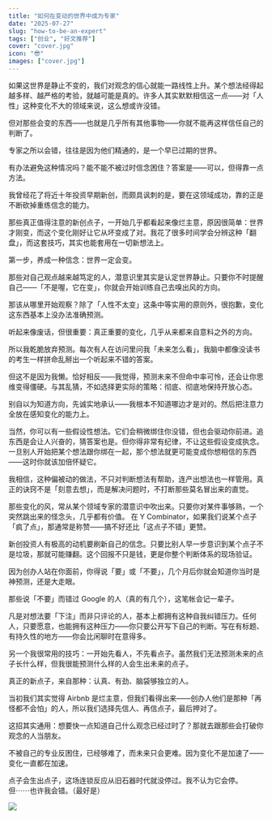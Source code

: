```yaml
---
title: "如何在变动的世界中成为专家"
date: "2025-07-27"
slug: "how-to-be-an-expert"
tags: ["创业", "好文推荐"]
cover: "cover.jpg"
icon: "😎"
images: ["cover.jpg"]
---
```

如果这世界是静止不变的，我们对观念的信心就能一路线性上升。某个想法经得起越多样、越严格的考验，就越可能是真的。许多人其实默默相信这一点——对「人性」这种变化不大的领域来说，这么想或许没错。



但对那些会变的东西——也就是几乎所有其他事物——你就不能再这样信任自己的判断了。



专家之所以会错，往往是因为他们精通的，是一个早已过期的世界。



有办法避免这种情况吗？能不能不被过时信念困住？答案是——可以，但得靠一点方法。



我曾经花了将近十年投资早期新创，而颇具讽刺的是，要在这领域成功，靠的正是不断砍掉重练信念的能力。



那些真正值得注意的新创点子，一开始几乎都看起来像烂主意，原因很简单：世界才刚变，而这个变化刚好让它从坏变成了对。我花了很多时间学会分辨这种「翻盘」，而这套技巧，其实也能套用在一切新想法上。



第一步，养成一种信念：世界一定会变。



那些对自己观点越来越笃定的人，潜意识里其实是认定世界静止。只要你不时提醒自己——「不是喔，它在变」，你就会开始训练自己去嗅出风的方向。



那该从哪里开始观察？除了「人性不太变」这条中等实用的原则外，很抱歉，变化这东西基本上没办法准确预测。



听起来像废话，但很重要：真正重要的变化，几乎从来都来自意料之外的方向。



所以我乾脆放弃预测。每次有人在访问里问我「未来怎么看」，我脑中都像没读书的考生一样拼命乱掰出一个听起来不错的答案。



但这不是因为我懒。恰好相反——我觉得，预测未来不但命中率可怜，还会让你思维变得僵硬。与其乱猜，不如选择更实际的策略：彻底、彻底地保持开放心态。



别自以为知道方向，先诚实地承认——我根本不知道哪边才是对的。然后把注意力全放在感知变化的能力上。



当然，你可以有一些假设性想法。它们会稍微绑住你没错，但也会驱动你前进。追东西是会让人兴奋的，猜答案也是。但你得非常有纪律，不让这些假设变成执念。
一旦别人开始把某个想法跟你绑在一起，那个想法就更可能变成你想相信的东西——这时你就该加倍怀疑它。



我相信，这种偏被动的做法，不只对判断想法有帮助，连产出想法也一样管用。真正的诀窍不是「刻意去想」，而是解决问题时，不打断那些莫名冒出来的直觉。



那些变化的风，常从某个领域专家的潜意识中吹出来。只要你对某件事够熟，一个突然跳出来的怪念头，几乎都有价值。
在 Y Combinator，如果我们说某个点子「疯了点」，那通常是称赞——搞不好还比「这点子不错」更赞。



新创投资人有极高的动机要刷新自己的信念。只要比别人早一步意识到某个点子不是垃圾，那就可能赚翻。这个回报不只是钱，更是你整个判断体系的现场验证。



因为创办人站在你面前，你得说「要」或「不要」，几个月后你就会知道你当时是神预测，还是大走眼。



那些说「不要」而错过 Google 的人（真的有几个），这笔帐会记一辈子。



凡是对想法要「下注」而非只评论的人，基本上都拥有这种自我纠错压力。任何人，只要愿意，也能拥有这种压力——你只要公开写下自己的判断。写在有标题、有持久性的地方——你会比闲聊时在意得多。



另一个我很常用的技巧：一开始先看人，不先看点子。虽然我们无法预测未来的点子长什么样，但我很能预测什么样的人会生出未来的点子。



真正的新点子，来自那种：认真、有劲、脑袋够独立的人。



当初我们其实觉得 Airbnb 是烂主意，但我们看得出来——创办人他们是那种「再怪都不会怕」的人，所以我们选择先信人、再信点子，最后押对了。



这招其实通用：想要快一点知道自己什么观念已经过时了？那就去跟那些会打破你观念的人当朋友。



不被自己的专业反困住，已经够难了，而未来只会更难。因为变化不是加速了——变化一直都在加速。



点子会生出点子，这场连锁反应从旧石器时代就没停过。我不认为它会停。
但⋯⋯也许我会错。（最好是）




![](https://prod-files-secure.s3.us-west-2.amazonaws.com/112d0858-5090-4d34-a606-b75eb8d65fd2/46476355-9cf3-4e99-9b7a-3531bc426380/1000202064.png?X-Amz-Algorithm=AWS4-HMAC-SHA256&X-Amz-Content-Sha256=UNSIGNED-PAYLOAD&X-Amz-Credential=ASIAZI2LB466TH37XZKK%2F20251002%2Fus-west-2%2Fs3%2Faws4_request&X-Amz-Date=20251002T071238Z&X-Amz-Expires=3600&X-Amz-Security-Token=IQoJb3JpZ2luX2VjEI7%2F%2F%2F%2F%2F%2F%2F%2F%2F%2FwEaCXVzLXdlc3QtMiJHMEUCIHK6oJaGfvJYS2ZfS2fNvyH3NHQ8QkHK0gYAvr2ZF%2FJSAiEAySahGB9tVn9cVM1Fa6qxEk9yWhulj%2Bt12ZEE6Ao%2BF90q%2FwMIJxAAGgw2Mzc0MjMxODM4MDUiDJcbpocEYstBZ%2BSSxCrcAyhlaRVlDSt0ArR%2FoaUyvgOBw1ogMb2gL%2BEOVreHfEovaG0%2FjiqUpWuQ%2FtNcwvgFa8fM6sT2EKC1C7K%2Fd1dWR7%2FIPYTLB%2B2lTSRpUHhKCZXXSneXBFEcoGFtGNd1eaJ81QLkRK8Xi93oSEWsFZktqW4hbDn%2BuACWvX5pdcTw3g230jvgIECEEJJhtmtXQw906n8GOJrhiVQhLVRs%2FzbPbkdGkz0acMKZMShoqKQOjhjk6Q%2BJRBY7bzmZOAMCJ2zgYxViZUxsWwY6rvpHo93tfyndw4%2FkvgbHdjWlzEihlXsJWCci9QhW6%2FrqmaUqdNTlEd4eZmG5ZUfvh%2Bybk6u9YuYMg8o8Ceat79n4pfa8rKNroZkpQZkZetglJa2BzPKvjjJJQFDwp0rGw3n1FGWon7HOiT8MoOxGvVdHhcJ5LpijWs5cBugBOsIKWvuUjroqPSQVCGUg6JRQpXzRs%2B7UBATasot5XlVtE8lrt6fdyKQluGIOWGXxktFkxJeQlkA%2Bz69Y5OzMdy4B8WOoCGBO34ERr6IsjrdCbprzByp5%2BFWPBfzzWI%2B0h025RW2HZlTX%2FtOYrWVlDajFS5uj7FUSVzHYoCneqXZ4LGUBWaKAt2RfKLZaR46M%2BE38R2zgMPyi%2BMYGOqUB%2FlxAQICZUIZm2zNPxrU2RKyoHuu%2B3CpQs2ceQwP0qxis2WNCMj8%2B0N2ZBMi1HziJ%2BWP0iCwmZzn%2B%2FNE3bfZR0PdA%2BxMQMSAgFr7LIJGUiH1tXv7tDOZISzf5H%2FGgTe8AQignw0liLRC6u3Bcob1RufeiPypkcoUk0SSnv4PA4%2BrTcOQ0RqOslH8cFIgezZT3gxCxwQEgtsdgZlSdwNPp3Gk3Lp9S&X-Amz-Signature=9feb053cb6e98bc79d276b70e72d97ddb79adb3175b2316b9d71d8c7a38617ce&X-Amz-SignedHeaders=host&x-amz-checksum-mode=ENABLED&x-id=GetObject)

